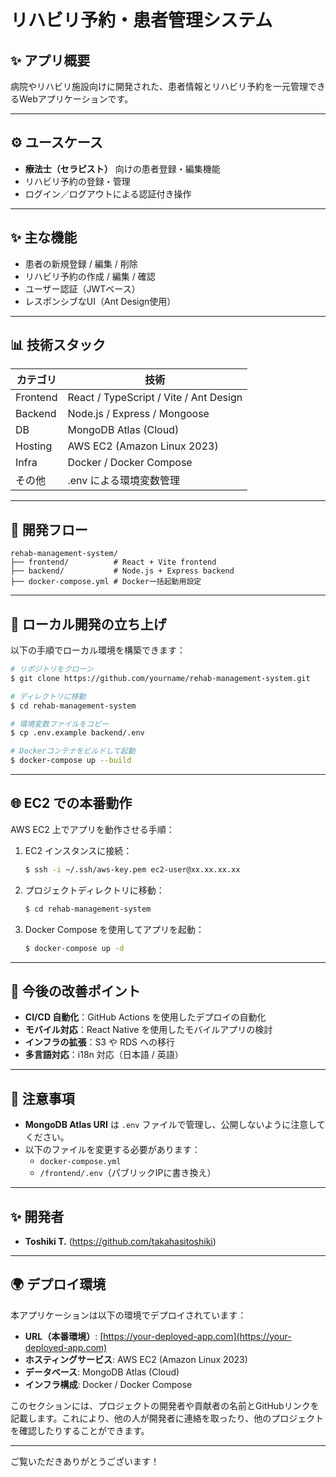 # リハビリ予約・患者管理システム

## ✨ アプリ概要
病院やリハビリ施設向けに開発された、患者情報とリハビリ予約を一元管理できるWebアプリケーションです。

---

## ⚙ ユースケース
- **療法士（セラピスト）** 向けの患者登録・編集機能
- リハビリ予約の登録・管理
- ログイン／ログアウトによる認証付き操作

---

## ✨ 主な機能
- 患者の新規登録 / 編集 / 削除
- リハビリ予約の作成 / 編集 / 確認
- ユーザー認証（JWTベース）
- レスポンシブなUI（Ant Design使用）

---

## 📊 技術スタック
| カテゴリ | 技術 |
|----------|-----------------------|
| Frontend | React / TypeScript / Vite / Ant Design |
| Backend  | Node.js / Express / Mongoose |
| DB       | MongoDB Atlas (Cloud) |
| Hosting  | AWS EC2 (Amazon Linux 2023) |
| Infra    | Docker / Docker Compose |
| その他    | .env による環境変数管理 |

---

## 🔧 開発フロー
```
rehab-management-system/
├── frontend/          # React + Vite frontend
├── backend/           # Node.js + Express backend
├── docker-compose.yml # Docker一括起動用設定
```

---

## 🚀 ローカル開発の立ち上げ
以下の手順でローカル環境を構築できます：

```bash
# リポジトリをクローン
$ git clone https://github.com/yourname/rehab-management-system.git

# ディレクトリに移動
$ cd rehab-management-system

# 環境変数ファイルをコピー
$ cp .env.example backend/.env

# Dockerコンテナをビルドして起動
$ docker-compose up --build
```

---

## 🌐 EC2 での本番動作
AWS EC2 上でアプリを動作させる手順：

1. EC2 インスタンスに接続：
    ```bash
    $ ssh -i ~/.ssh/aws-key.pem ec2-user@xx.xx.xx.xx
    ```

2. プロジェクトディレクトリに移動：
    ```bash
    $ cd rehab-management-system
    ```

3. Docker Compose を使用してアプリを起動：
    ```bash
    $ docker-compose up -d
    ```

---

## 🌟 今後の改善ポイント
- **CI/CD 自動化**：GitHub Actions を使用したデプロイの自動化
- **モバイル対応**：React Native を使用したモバイルアプリの検討
- **インフラの拡張**：S3 や RDS への移行
- **多言語対応**：i18n 対応（日本語 / 英語）

---

## 🚫 注意事項
- **MongoDB Atlas URI** は `.env` ファイルで管理し、公開しないように注意してください。
- 以下のファイルを変更する必要があります：
    - `docker-compose.yml`
    - `/frontend/.env`（パブリックIPに書き換え）

---

## ✨ 開発者
- **Toshiki T.** (https://github.com/takahasitoshiki)

---
## 🌍 デプロイ環境
本アプリケーションは以下の環境でデプロイされています：

- **URL（本番環境）**: [https://your-deployed-app.com](https://your-deployed-app.com)
- **ホスティングサービス**: AWS EC2 (Amazon Linux 2023)
- **データベース**: MongoDB Atlas (Cloud)
- **インフラ構成**: Docker / Docker Compose

このセクションには、プロジェクトの開発者や貢献者の名前とGitHubリンクを記載します。これにより、他の人が開発者に連絡を取ったり、他のプロジェクトを確認したりすることができます。

---

ご覧いただきありがとうございます！

